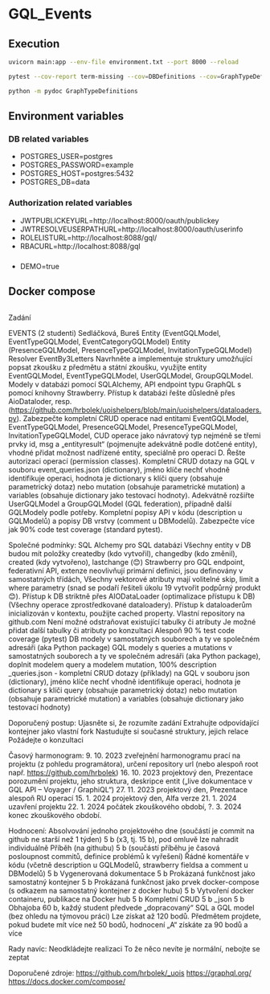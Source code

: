 # GQL_Events

## Execution
```bash
uvicorn main:app --env-file environment.txt --port 8000 --reload
```

```bash
pytest --cov-report term-missing --cov=DBDefinitions --cov=GraphTypeDefinitions --cov=utils --log-cli-level=INFO -x
```


```bash
python -m pydoc GraphTypeDefinitions
```

## Environment variables

### DB related variables
- POSTGRES_USER=postgres
- POSTGRES_PASSWORD=example
- POSTGRES_HOST=postgres:5432
- POSTGRES_DB=data

### Authorization related variables
- JWTPUBLICKEYURL=http://localhost:8000/oauth/publickey
- JWTRESOLVEUSERPATHURL=http://localhost:8000/oauth/userinfo
- ROLELISTURL=http://localhost:8088/gql/
- RBACURL=http://localhost:8088/gql

### 
- DEMO=true


## Docker compose

```yaml

```
Zadání

EVENTS (2 studenti) Sedláčková, Bureš
Entity (EventGQLModel, EventTypeGQLModel, EventCategoryGQLModel)
Entity (PresenceGQLModel, PresenceTypeGQLModel, InvitationTypeGQLModel)
Resolver EventBy3Letters
Navrhněte a implementuje struktury umožňující popsat zkoušku z předmětu a státní zkoušku, využijte entity EventGQLModel, EventTypeGQLModel, UserGQLModel, GroupGQLModel.
Modely v databázi pomocí SQLAlchemy, API endpoint typu GraphQL s pomocí knihovny Strawberry.
Přístup k databázi řešte důsledně přes AioDataloder, resp. (https://github.com/hrbolek/uoishelpers/blob/main/uoishelpers/dataloaders.py).
Zabezpečte kompletní CRUD operace nad entitami EventGQLModel, EventTypeGQLModel, PresenceGQLModel, PresenceTypeGQLModel, InvitationTypeGQLModel,
CUD operace jako návratový typ nejméně se třemi prvky id, msg a „entityresult“ (pojmenujte adekvátně podle dotčené entity), vhodné přidat možnost nadřízené entity, speciálně pro operaci D.
Řešte autorizaci operací (permission classes).
Kompletní CRUD dotazy na GQL v souboru event_queries.json (dictionary), jméno klíče nechť vhodně identifikuje operaci, hodnota je dictionary s klíči query (obsahuje parametrický dotaz) nebo mutation (obsahuje parametrické mutation) a variables (obsahuje dictionary jako testovací hodnoty).
Adekvátně rozšiřte UserGQLModel a GroupGQLModel (GQL federation), případně další GQLModely podle potřeby.
Kompletní popisy API v kódu (description u GQLModelů) a popisy DB vrstvy (comment u DBModelů).
Zabezpečte více jak 90% code test coverage (standard pytest).


Společné podmínky:
SQL Alchemy pro SQL databázi
Všechny entity v DB budou mít položky createdby (kdo vytvořil), changedby (kdo změnil), created (kdy vytvořeno), lastchange (😊)
Strawberry pro GQL endpoint, federativní API, extenze neovlivňují primární definici, jsou definovány v samostatných třídách,
Všechny vektorové atributy mají volitelné skip, limit a where parametry (snad se podaří řešiteli úkolu 19 vytvořit podpůrný produkt 😊).
Přístup k DB striktně přes AIODataLoader (optimalizace přístupu k DB) (Všechny operace zprostředkované dataloadery).
Přístup k dataloaderům inicializován v kontextu, použijte cached property.
Vlastní repository na github.com
Není možné odstraňovat existující tabulky či atributy
Je možné přidat další tabulky či atributy po konzultaci
Alespoň 90 % test code coverage (pytest)
DB modely v samostatných souborech a ty ve společném adresáři (aka Python package)
GQL modely s queries a mutations v samostatných souborech a ty ve společném adresáři (aka Python package), doplnit modelem query a modelem mutation, 100% description
_queries.json - kompletní CRUD dotazy (příklady) na GQL v souboru json (dictionary), jméno klíče nechť vhodně identifikuje operaci, hodnota je dictionary s klíči query (obsahuje parametrický dotaz) nebo mutation (obsahuje parametrické mutation) a variables (obsahuje dictionary jako testovací hodnoty)
 
Doporučený postup:
Ujasněte si, že rozumíte zadání
Extrahujte odpovídající kontejner jako vlastní fork
Nastudujte si současné struktury, jejich relace
Požádejte o konzultaci
 
Časový harmonogram:
9. 10. 2023 zveřejnění harmonogramu prací na projektu (z pohledu programátora), určení repository url (nebo alespoň root např. https://github.com/hrbolek)
16. 10. 2023 projektový den, Prezentace porozumění projektu, jeho struktura, deskripce entit („live dokumentace v GQL API – Voyager / GraphiQL“)
27. 11. 2023 projektový den, Prezentace alespoň RU operací
15. 1. 2024 projektový den, Alfa verze
21. 1. 2024 uzavření projektu
22. 1. 2024 počátek zkouškového období,
?. 3. 2024 konec zkouškového období.
 
Hodnocení:
Absolvování jednoho projektového dne (součástí je commit na github ne starší než 1 týden) 5 b (x3, tj. 15 b), pod omluvě lze nahradit individuálně
Příběh (na githubu) 5 b (součástí příběhu je časová posloupnost commitů, definice problémů k vyřešení)
Řádné komentáře v kódu (včetně description u GQLModelů, strawberry fieldsa a comment u DBModelů) 5 b
Vygenerovaná dokumentace 5 b
Prokázaná funkčnost jako samostatný kontejner 5 b
Prokázaná funkčnost jako prvek docker-compose (s odkazem na samostatný kontejner z docker hubu) 5 b
Vytvoření docker containeru, publikace na Docker hub 5 b
Kompletní CRUD 5 b
_json 5 b
Obhajoba 60 b, každý student předvede „dopracovaný“ SQL a GQL model (bez ohledu na týmovou práci)
Lze získat až 120 bodů. Předmětem projdete, pokud budete mít více než 50 bodů, hodnocení „A“ získáte za 90 bodů a více
 
Rady navíc:
Neodkládejte realizaci
To že něco nevíte je normální, nebojte se zeptat
 
Doporučené zdroje:
https://github.com/hrbolek/_uois
https://graphql.org/
https://docs.docker.com/compose/